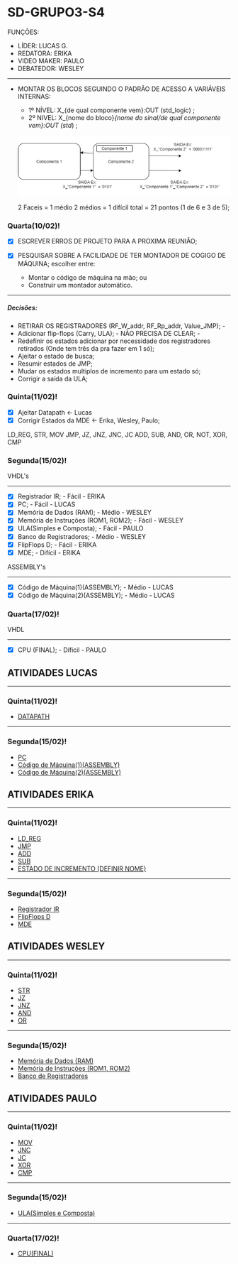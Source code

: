 # SD-GRUPO3-S4

FUNÇÕES:

 * LÍDER:  LUCAS G.
 * REDATORA: ERIKA
 * VIDEO MAKER: PAULO
 * DEBATEDOR: WESLEY
 
 ---

* MONTAR OS BLOCOS SEGUINDO O PADRÃO DE ACESSO A VARIÁVEIS INTERNAS:
  * 1º NÍVEL: X_{de qual componente vem}:OUT (std_logic) ;
  * 2º NIVEL: X_{nome do bloco}_{nome do sinal/de qual componente vem}:OUT (std_) ;
  
  ![IMAGEM](https://github.com/Lucasgsr14/SD-GRUPO3-S4/blob/main/Untitled%20Diagram.png)
  
  2 Faceis = 1 médio
  2 médios = 1 difícil
  total = 21 pontos (1 de 6 e 3 de 5);

### Quarta(10/02)! 

- [x]  ESCREVER ERROS DE PROJETO PARA A PROXIMA REUNIÃO;

- [x] PESQUISAR SOBRE A FACILIDADE DE TER MONTADOR DE COGIGO DE MÁQUINA; escolher entre:

  * Montar o código de máquina na mão; ou
  * Construir um montador automático.

---

##### Decisões:

 * RETIRAR OS REGISTRADORES (RF_W_addr, RF_Rp_addr, Value_JMP); - 
 * Adicionar flip-flops (Carry, ULA); - NÃO PRECISA DE CLEAR; - 
 * Redefinir os estados adicionar por necessidade dos registradores retirados (Onde tem três da pra fazer em 1 só);
 * Ajeitar o estado de busca;
 * Resumir estados de JMP;
 * Mudar os estados multiplos de incremento para um estado só;
 * Corrigir a saída da ULA;
 
### Quinta(11/02)! 
 
- [x] Ajeitar Datapath <- Lucas
- [x] Corrigir Estados da MDE <- Erika, Wesley, Paulo;

LD_REG, STR, MOV
JMP, JZ, JNZ, JNC, JC
ADD, SUB, AND, OR, NOT, XOR, CMP

### Segunda(15/02)!

VHDL's

---

- [x] Registrador IR; - Fácil - ERIKA
- [x] PC; - Fácil - LUCAS
- [x] Memória de Dados (RAM); - Médio - WESLEY
- [x] Memória de Instruções (ROM1, ROM2); - Fácil - WESLEY
- [x] ULA(Simples e Composta); - Fácil - PAULO
- [x] Banco de Registradores; - Médio - WESLEY
- [x] FlipFlops D; - Fácil - ERIKA
- [x] MDE; - Difícil - ERIKA

ASSEMBLY's

---

- [x] Código de Máquina(1)(ASSEMBLY); - Médio - LUCAS
- [x] Código de Máquina(2)(ASSEMBLY); - Médio - LUCAS

### Quarta(17/02)!

VHDL

---

- [x] CPU (FINAL); - Díficil - PAULO

## ATIVIDADES LUCAS

---

### Quinta(11/02)!

 *  [DATAPATH](https://github.com/Lucasgsr14/SD-GRUPO3-S4/projects/1#card-54686481)

---

### Segunda(15/02)!

 * [PC](https://github.com/Lucasgsr14/SD-GRUPO3-S4/projects/1#card-54834539)
 * [Código de Máquina(1)(ASSEMBLY)](https://github.com/Lucasgsr14/SD-GRUPO3-S4/projects/1#card-54834544)
 * [Código de Máquina(2)(ASSEMBLY)](https://github.com/Lucasgsr14/SD-GRUPO3-S4/projects/1#card-54834548)
 
## ATIVIDADES ERIKA

---

### Quinta(11/02)!

 * [LD_REG](https://github.com/Lucasgsr14/SD-GRUPO3-S4/projects/1#card-54686341)
 * [JMP](https://github.com/Lucasgsr14/SD-GRUPO3-S4/projects/1#card-54686391)
 * [ADD](https://github.com/Lucasgsr14/SD-GRUPO3-S4/projects/1#card-54686399)
 * [SUB](https://github.com/Lucasgsr14/SD-GRUPO3-S4/projects/1#card-54686405)
 * [ESTADO DE INCREMENTO (DEFINIR NOME)](https://github.com/Lucasgsr14/SD-GRUPO3-S4/projects/1#card-54686416)

---

### Segunda(15/02)!

 * [Registrador IR](https://github.com/Lucasgsr14/SD-GRUPO3-S4/projects/1#card-54834552)
 * [FlipFlops D](https://github.com/Lucasgsr14/SD-GRUPO3-S4/projects/1#card-54834554)
 * [MDE](https://github.com/Lucasgsr14/SD-GRUPO3-S4/projects/1#card-54834555)

## ATIVIDADES WESLEY

---

### Quinta(11/02)!

 * [STR](https://github.com/Lucasgsr14/SD-GRUPO3-S4/projects/1#card-54686419)
 * [JZ](https://github.com/Lucasgsr14/SD-GRUPO3-S4/projects/1#card-54686427)
 * [JNZ](https://github.com/Lucasgsr14/SD-GRUPO3-S4/projects/1#card-54686436)
 * [AND](https://github.com/Lucasgsr14/SD-GRUPO3-S4/projects/1#card-54686436)
 * [OR](https://github.com/Lucasgsr14/SD-GRUPO3-S4/projects/1#card-54686443)

---

### Segunda(15/02)!

 * [Memória de Dados (RAM)](https://github.com/Lucasgsr14/SD-GRUPO3-S4/projects/1#card-54834562)
 * [Memória de Instruções (ROM1, ROM2)](https://github.com/Lucasgsr14/SD-GRUPO3-S4/projects/1#card-54834564)
 * [Banco de Registradores](https://github.com/Lucasgsr14/SD-GRUPO3-S4/projects/1#card-54834578)

## ATIVIDADES PAULO

---

### Quinta(11/02)!

 * [MOV](https://github.com/Lucasgsr14/SD-GRUPO3-S4/projects/1#card-54686447)
 * [JNC](https://github.com/Lucasgsr14/SD-GRUPO3-S4/projects/1#card-54686450)
 * [JC](https://github.com/Lucasgsr14/SD-GRUPO3-S4/projects/1#card-54686451)
 * [XOR](https://github.com/Lucasgsr14/SD-GRUPO3-S4/projects/1#card-54686460)
 * [CMP](https://github.com/Lucasgsr14/SD-GRUPO3-S4/projects/1#card-54686462)

---

### Segunda(15/02)!

 * [ULA(Simples e Composta)](https://github.com/Lucasgsr14/SD-GRUPO3-S4/projects/1#card-54834578)
 
---

### Quarta(17/02)!

 * [CPU(FINAL)](https://github.com/Lucasgsr14/SD-GRUPO3-S4/projects/1#card-54834591)
